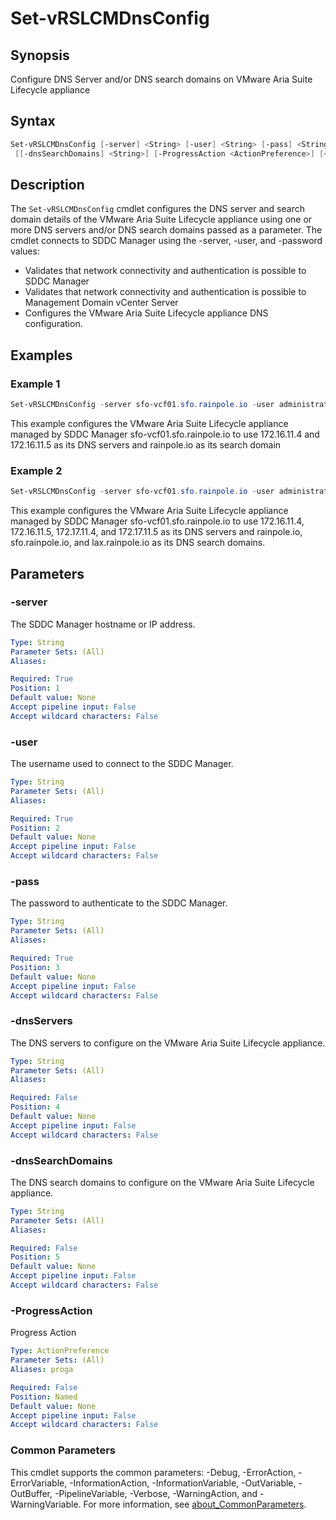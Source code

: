 # Set-vRSLCMDnsConfig

## Synopsis

Configure DNS Server and/or DNS search domains on VMware Aria Suite Lifecycle appliance

## Syntax

```powershell
Set-vRSLCMDnsConfig [-server] <String> [-user] <String> [-pass] <String> [[-dnsServers] <String>]
 [[-dnsSearchDomains] <String>] [-ProgressAction <ActionPreference>] [<CommonParameters>]
```

## Description

The `Set-vRSLCMDnsConfig` cmdlet configures the DNS server and search domain details of the VMware Aria Suite
Lifecycle appliance using one or more DNS servers and/or DNS search domains passed as a parameter.
The cmdlet connects to SDDC Manager using the -server, -user, and -password values:

- Validates that network connectivity and authentication is possible to SDDC Manager
- Validates that network connectivity and authentication is possible to Management Domain vCenter Server
- Configures the VMware Aria Suite Lifecycle appliance DNS configuration.

## Examples

### Example 1

```powershell
Set-vRSLCMDnsConfig -server sfo-vcf01.sfo.rainpole.io -user administrator@vsphere.local -pass VMw@re1! -rootPass VMw@re1! -dnsServers "172.16.11.4 172.16.11.5" -dnsSearchDomains rainpole.io
```

This example configures the VMware Aria Suite Lifecycle appliance managed by SDDC Manager sfo-vcf01.sfo.rainpole.io to use 172.16.11.4 and 172.16.11.5 as its DNS servers and rainpole.io as its search domain

### Example 2

```powershell
Set-vRSLCMDnsConfig -server sfo-vcf01.sfo.rainpole.io -user administrator@vsphere.local -pass VMw@re1! -rootPass VMw@re1! -dnsServers "172.16.11.4 172.16.11.5 172.17.11.4 172.17.11.5" -dnsSearchDomains "rainpole.io sfo.rainpole.io lax.rainpole.io"
```

This example configures the VMware Aria Suite Lifecycle appliance managed by SDDC Manager sfo-vcf01.sfo.rainpole.io to use 172.16.11.4, 172.16.11.5, 172.17.11.4, and 172.17.11.5 as its DNS servers and rainpole.io, sfo.rainpole.io, and lax.rainpole.io as its DNS search domains.

## Parameters

### -server

The SDDC Manager hostname or IP address.

```yaml
Type: String
Parameter Sets: (All)
Aliases:

Required: True
Position: 1
Default value: None
Accept pipeline input: False
Accept wildcard characters: False
```

### -user

The username used to connect to the SDDC Manager.

```yaml
Type: String
Parameter Sets: (All)
Aliases:

Required: True
Position: 2
Default value: None
Accept pipeline input: False
Accept wildcard characters: False
```

### -pass

The password to authenticate to the SDDC Manager.

```yaml
Type: String
Parameter Sets: (All)
Aliases:

Required: True
Position: 3
Default value: None
Accept pipeline input: False
Accept wildcard characters: False
```

### -dnsServers

The DNS servers to configure on the VMware Aria Suite Lifecycle appliance.

```yaml
Type: String
Parameter Sets: (All)
Aliases:

Required: False
Position: 4
Default value: None
Accept pipeline input: False
Accept wildcard characters: False
```

### -dnsSearchDomains

The DNS search domains to configure on the VMware Aria Suite Lifecycle appliance.

```yaml
Type: String
Parameter Sets: (All)
Aliases:

Required: False
Position: 5
Default value: None
Accept pipeline input: False
Accept wildcard characters: False
```

### -ProgressAction

Progress Action

```yaml
Type: ActionPreference
Parameter Sets: (All)
Aliases: proga

Required: False
Position: Named
Default value: None
Accept pipeline input: False
Accept wildcard characters: False
```

### Common Parameters

This cmdlet supports the common parameters: -Debug, -ErrorAction, -ErrorVariable, -InformationAction, -InformationVariable, -OutVariable, -OutBuffer, -PipelineVariable, -Verbose, -WarningAction, and -WarningVariable. For more information, see [about_CommonParameters](http://go.microsoft.com/fwlink/?LinkID=113216).
